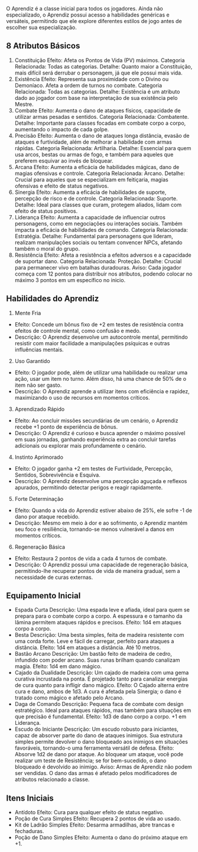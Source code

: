 O Aprendiz é a classe inicial para todos os jogadores. Ainda não especializado, o Aprendiz possui acesso a habilidades genéricas e versáteis, permitindo que ele explore diferentes estilos de jogo antes de escolher sua especialização.
## 8 Atributos Básicos
1. Constituição
	Efeito: Afeta os Pontos de Vida (PV) máximos.
	Categoria Relacionada: Todas as categorias.
	Detalhe: Quanto maior a Constituição, mais difícil será derrubar o personagem, já que ele possui mais vida.
2. Existência
	Efeito: Representa sua proximidade com o Divino ou Demoníaco. Afeta a ordem de turnos no combate.
	Categoria Relacionada: Todas as categorias.
	Detalhe: Existência é um atributo dado ao jogador com base na interpretação de sua existência pelo Mestre.
3. Combate
	Efeito: Aumenta o dano de ataques físicos, capacidade de utilizar armas pesadas e sentidos.
	Categoria Relacionada: Combatente.
	Detalhe: Importante para classes focadas em combate corpo a corpo, aumentando o impacto de cada golpe.
4. Precisão
	Efeito: Aumenta o dano de ataques longa distância, evasão de ataques e furtividade, além de melhorar a habilidade com armas rápidas.
	Categoria Relacionada: Artilharia.
	Detalhe: Essencial para quem usa arcos, bestas ou armas de fogo, e também para aqueles que preferem esquivar ao invés de bloquear.
5. Arcana
	Efeito: Aumenta a eficácia de habilidades mágicas, dano de magias ofensivas e controle.
	Categoria Relacionada: Arcano.
	Detalhe: Crucial para aqueles que se especializam em feitiçaria, magias ofensivas e efeito de status negativos.
6. Sinergia
	Efeito: Aumenta a eficácia de habilidades de suporte, percepção de risco e de controle.
	Categoria Relacionada: Suporte.
	Detalhe: Ideal para classes que curam, protegem aliados, lidam com efeito de status positivos.
7. Liderança
	Efeito: Aumenta a capacidade de influenciar outros personagens, como em negociações ou interações sociais. Também impacta a eficácia de habilidades de comando.
	Categoria Relacionada: Estratégia.
	Detalhe: Fundamental para personagens que lideram, realizam manipulações sociais ou tentam convencer NPCs, afetando também o moral do grupo.
8. Resistência
	Efeito: Afeta a resistência a efeitos adversos e a capacidade de suportar dano.
	Categoria Relacionada: Proteção.
	Detalhe: Crucial para permanecer vivo em batalhas duradouras.
Aviso: Cada jogador começa com 12 pontos para distribuir nos atributos, podendo colocar no máximo 3 pontos em um específico no inicio. 

## Habilidades do Aprendiz
1. Mente Fria
- Efeito: Concede um bônus fixo de +2 em testes de resistência contra efeitos de controle mental, como confusão e medo.
- Descrição: O Aprendiz desenvolve um autocontrole mental, permitindo resistir com maior facilidade a manipulações psíquicas e outras influências mentais.
2. Uso Garantido
- Efeito: O jogador pode, além de utilizar uma habilidade ou realizar uma ação, usar um item no turno. Além disso, há uma chance de 50% de o item não ser gasto.
- Descrição: O Aprendiz aprende a utilizar itens com eficiência e rapidez, maximizando o uso de recursos em momentos críticos.
3. Aprendizado Rápido
- Efeito: Ao concluir missões secundárias de um cenário, o Aprendiz recebe +1 ponto de experiência de bônus.
- Descrição: O Aprendiz é curioso e busca aprender o máximo possível em suas jornadas, ganhando experiência extra ao concluir tarefas adicionais ou explorar mais profundamente o cenário.
4. Instinto Aprimorado
- Efeito: O jogador ganha +2 em testes de Furtividade, Percepção, Sentidos, Sobrevivência e Esquiva.
- Descrição: O Aprendiz desenvolve uma percepção aguçada e reflexos apurados, permitindo detectar perigos e reagir rapidamente.
5. Forte Determinação
- Efeito: Quando a vida do Aprendiz estiver abaixo de 25%, ele sofre -1 de dano por ataque recebido.
- Descrição: Mesmo em meio à dor e ao sofrimento, o Aprendiz mantém seu foco e resiliência, tornando-se menos vulnerável a danos em momentos críticos.
6. Regeneração Básica
- Efeito: Restaura 2 pontos de vida a cada 4 turnos de combate.
- Descrição: O Aprendiz possui uma capacidade de regeneração básica, permitindo-lhe recuperar pontos de vida de maneira gradual, sem a necessidade de curas externas.

## Equipamento Inicial
- Espada Curta
	Descrição: Uma espada leve e afiada, ideal para quem se prepara para o combate corpo a corpo. A espessura e o tamanho da lâmina permitem ataques rápidos e precisos.
	Efeito: 1d4 em ataques corpo a corpo.
- Besta
	Descrição: Uma besta simples, feita de madeira resistente com uma corda forte. Leve e fácil de carregar, perfeito para ataques a distância.
	Efeito: 1d4 em ataques a distância. Até 10 metros.
- Bastão Arcano
	Descrição: Um bastão feito de madeira de cedro, infundido com poder arcano. Suas runas brilham quando canalizam magia.
	Efeito: 1d4 em dano mágico.
- Cajado da Dualidade
	Descrição: Um cajado de madeira com uma gema curativa incrustada na ponta. É projetado tanto para canalizar energias de cura quanto para infligir dano mágico.
	Efeito: O Cajado alterna entre cura e dano, ambos de 1d3. A cura é afetada pela Sinergia; o dano é tratado como mágico e afetado pelo Arcano.
- Daga de Comando
	Descrição: Pequena faca de combate com design estratégico. Ideal para ataques rápidos, mas também para situações em que precisão é fundamental.
	Efeito: 1d3 de dano corpo a corpo. +1 em Liderança.
- Escudo do Iniciante
	Descrição: Um escudo robusto para iniciantes, capaz de absorver parte do dano de ataques inimigos. Sua estrutura simples permite devolver o dano bloqueado aos inimigos em situações favoráveis, tornando-o uma ferramenta versátil de defesa.
	Efeito: Absorve 1d2 de dano por ataque. Ao bloquear um ataque, você pode realizar um teste de Resistência; se for bem-sucedido, o dano bloqueado é devolvido ao inimigo.
Aviso: Armas de Aprendiz não podem ser vendidas. O dano das armas é afetado pelos modificadores de atributos relacionado a classe.
## Itens Iniciais
- Antídoto
	Efeito: Cura para qualquer efeito de status negativo.
- Poção de Cura Simples
	Efeito: Recupera 2 pontos de vida ao usado.
- Kit de Ladrão Simples
	Efeito: Desarma armadilhas, abre trancas e fechaduras.
- Poção de Dano Simples
	Efeito: Aumenta o dano do próximo ataque em +1.